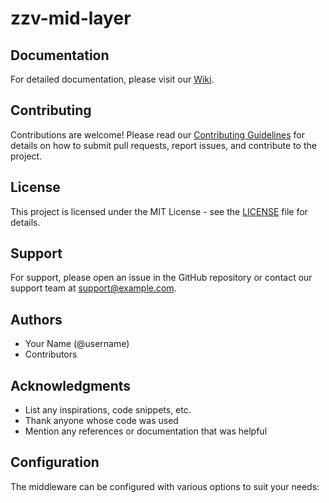 # zzv-mid-layer

## Documentation

For detailed documentation, please visit our [Wiki](link-to-wiki).

## Contributing

Contributions are welcome! Please read our [Contributing Guidelines](link-to-contributing) for details on how to submit pull requests, report issues, and contribute to the project.

## License

This project is licensed under the MIT License - see the [LICENSE](LICENSE) file for details.

## Support

For support, please open an issue in the GitHub repository or contact our support team at support@example.com.

## Authors

- Your Name (@username)
- Contributors

## Acknowledgments

- List any inspirations, code snippets, etc.
- Thank anyone whose code was used
- Mention any references or documentation that was helpful

## Configuration

The middleware can be configured with various options to suit your needs: